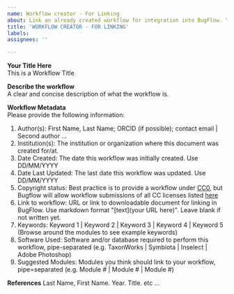 ```yaml
---
name: Workflow creator - For Linking
about: Link an already created workflow for integration into BugFlow. You want your workflow documented by Bugflow, but not hosted there. Complete the below information and hit submit. A BugFlow admin will comment on your workflow and start the process of integrating it into BugFlow.
title: 'WORKFLOW CREATOR - FOR LINKING'
labels: 
assignees: ''

---
```

**Your Title Here**  
This is a Workflow Title  

**Describe the workflow**  
A clear and concise description of what the workflow is.  

**Workflow Metadata**  
Please provide the following information:
1. Author(s): First Name, Last Name; ORCID (if possible); contact email | Second author ...
2. Institution(s): The institution or organization where this document was created for/at.
3. Date Created: The date this workflow was initially created. Use DD/MM/YYYY
4. Date Last Updated: The last date this workflow was updated. Use DD/MM/YYYY
5. Copyright status: Best practice is to provide a workflow under [CC0](https://creativecommons.org/share-your-work/public-domain/cc0/), but Bugflow will allow workflow submissions of all CC licenses listed [here](https://creativecommons.org/about/cclicenses/)
6. Link to workflow: URL or link to downloadable document for linking in BugFlow. Use markdown format "[text](your URL here)". Leave blank if not written yet. 
7. Keywords: Keyword 1 | Keyword 2 | Keyword 3 | Keyword 4 | Keyword 5 (Browse around the modules to see example keywords)
8. Software Used: Software and/or database required to perform this workflow, pipe-separated (e.g. TaxonWorks | Symbiota | Inselect | Adobe Photoshop)
9. Suggested Modules: Modules you think should link to your workflow, pipe=separated (e.g. Module # | Module # | Module #)

**References**
Last Name, First Name. Year. Title. etc ...
